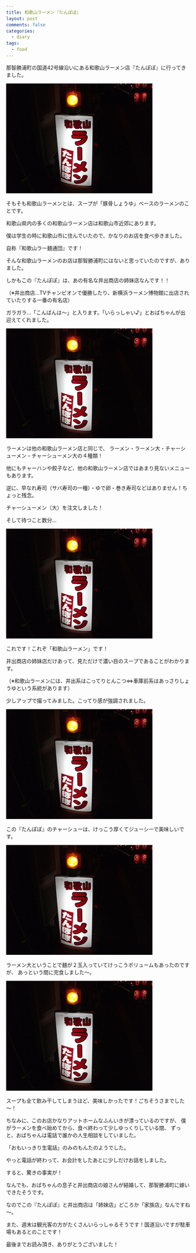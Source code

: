 ```yaml
---
title: 和歌山ラーメン『たんぽぽ』
layout: post
comments: false
categories:
  - diary
tags:
  - food
---
```

那智勝浦町の国道42号線沿いにある和歌山ラーメン店『たんぽぽ』に行ってきました。

![和歌山ラーメンたんぽぽ][1]

そもそも和歌山ラーメンとは、スープが「豚骨しょうゆ」ベースのラーメンのことです。

和歌山県内の多くの和歌山ラーメン店は和歌山市近郊にあります。

僕は学生の時に和歌山市に住んでいたので、かなりのお店を食べ歩きました。

自称『和歌山ラー麺通団』です！

そんな和歌山ラーメンのお店は那智勝浦町にはないと思っていたのですが、ありました。

しかもこの『たんぽぽ』は、あの有名な井出商店の姉妹店なんです！！

（※井出商店…TVチャンピオンで優勝したり、新横浜ラーメン博物館に出店されていたりする一番の有名店）

ガラガラ…「こんばんは～」と入ります。「いらっしゃい♪」とおばちゃんが出迎えてくれました。

![メニュー][2]

ラーメンは他の和歌山ラーメン店と同じで、
ラーメン・ラーメン大・チャーシューメン・チャーシューメン大の４種類！

他にもチャーハンや餃子など、他の和歌山ラーメン店ではあまり見ないメニューもあります。

逆に、早なれ寿司（サバ寿司の一種）・ゆで卵・巻き寿司などはありません！ちょっと残念。

チャーシューメン（大）を注文しました！

そして待つこと数分…

![たんぽぽの和歌山ラーメン][3]

これです！これぞ「和歌山ラーメン」です！

井出商店の姉妹店だけあって、見ただけで濃い目のスープであることがわかります。

（※和歌山ラーメンには、井出系はこってりとんこつ⇔車庫前系はあっさりしょうゆという系統があります）

少しアップで撮ってみました。こってり感が強調されました。

![ラーメンアップ][4]

この『たんぽぽ』のチャーシューは、けっこう厚くてジューシーで美味しいです。

![たんぽぽのチャーシュー][5]

ラーメン大ということで麺が２玉入っていてけっこうボリュームもあったのですが、
あっという間に完食しました～。

![ラーメン完食][6]

スープも全て飲み干してしまうほど、美味しかったです！ごちそうさまでした～！

ちなみに、このお店かなりアットホームなふんいきが漂っているのですが、
僕がラーメンを食べ始めてから、食べ終わって少しゆっくりしている間、
ずっと、おばちゃんは電話で誰かの人生相談をしていました。

「おもいっきり生電話」のみのもんたのようでした。

やっと電話が終わって、お会計をしたあとに少しだけお話をしました。

すると、驚きの事実が！

なんでも、おばちゃんの息子と井出商店の娘さんが結婚して、那智勝浦町に嫁いできたそうです。

なのでこの『たんぽぽ』と井出商店は「姉妹店」どころか「家族店」なんですね～。

また、週末は観光客の方がたくさんいらっしゃるそうです！国道沿いですが駐車場もあるとのことです！

最後までお読み頂き、ありがとうございました！


 [1]: /img/uploads/2009/11/tanpopo-nachikatsuura-1.jpg
 [2]: /img/uploads/2009/11/tanpopo-nachikatsuura-1.jpg
 [3]: /img/uploads/2009/11/tanpopo-nachikatsuura-1.jpg
 [4]: /img/uploads/2009/11/tanpopo-nachikatsuura-1.jpg
 [5]: /img/uploads/2009/11/tanpopo-nachikatsuura-1.jpg
 [6]: /img/uploads/2009/11/tanpopo-nachikatsuura-1.jpg
